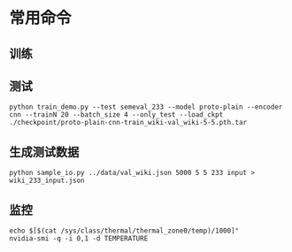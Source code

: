 # 常用命令

## 训练

## 测试

```shell
python train_demo.py --test semeval_233 --model proto-plain --encoder cnn --trainN 20 --batch_size 4 --only_test --load_ckpt ./checkpoint/proto-plain-cnn-train_wiki-val_wiki-5-5.pth.tar
```

## 生成测试数据

```shell
python sample_io.py ../data/val_wiki.json 5000 5 5 233 input > wiki_233_input.json
```

## 监控

```shell
echo $[$(cat /sys/class/thermal/thermal_zone0/temp)/1000]°
nvidia-smi -q -i 0,1 -d TEMPERATURE
```


